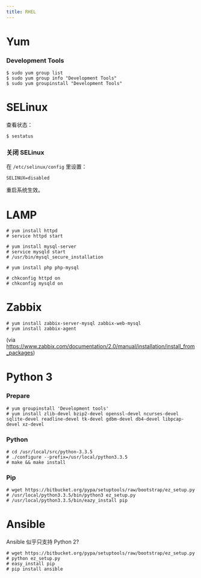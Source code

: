 ```yaml
---
title: RHEL
---
```



Yum
===

### Development Tools

	$ sudo yum group list
	$ sudo yum group info "Development Tools"
	$ sudo yum groupinstall "Development Tools"



SELinux
=======

查看状态：

	$ sestatus

### 关闭 SELinux

在 `/etc/selinux/config` 里设置：

	SELINUX=disabled

重启系统生效。


LAMP
====

	# yum install httpd
	# service httpd start

	# yum install mysql-server
	# service mysqld start
	# /usr/bin/mysql_secure_installation

	# yum install php php-mysql

	# chkconfig httpd on
	# chkconfig mysqld on


Zabbix
======

	# yum install zabbix-server-mysql zabbix-web-mysql
	# yum install zabbix-agent

(via https://www.zabbix.com/documentation/2.0/manual/installation/install_from_packages)


Python 3
========

### Prepare
	
	# yum groupinstall 'Development tools'
	# yum install zlib-devel bzip2-devel openssl-devel ncurses-devel sqlite-devel readline-devel tk-devel gdbm-devel db4-devel libpcap-devel xz-devel

### Python

	# cd /usr/local/src/python-3.3.5
	# ./configure --prefix=/usr/local/python3.3.5
	# make && make install

### Pip

	# wget https://bitbucket.org/pypa/setuptools/raw/bootstrap/ez_setup.py
	# /usr/local/python3.3.5/bin/python3 ez_setup.py
	# /usr/local/python3.3.5/bin/eazy_install pip



Ansible
=======

Ansible 似乎只支持 Python 2?

	# wget https://bitbucket.org/pypa/setuptools/raw/bootstrap/ez_setup.py
	# python ez_setup.py
	# easy_install pip
	# pip install ansible
